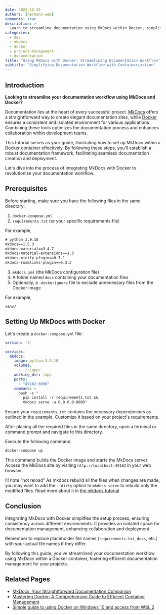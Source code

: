 ```yaml
---
date: 2023-12-25
authors: [hermann-web]
comments: true
description: >
  Learn to streamline documentation using MkDocs within Docker, simplifying your workflow for efficient documentation management.
categories:
  - dev
  - mkdocs
  - docker
  - project-management
  - documentation
title: "Using MkDocs with Docker: Streamlining Documentation Workflow"
subtitle: "Simplifying Documentation Workflow with Containerization"
---
```


## Introduction

__Looking to streamline your documentation workflow using MkDocs and Docker?__

Documentation lies at the heart of every successful project. [MkDocs](./mkdocs-get-started.md) offers a straightforward way to create elegant documentation sites, while [Docker](../OSX/docker/docker.md) ensures a consistent and isolated environment for various applications. Combining these tools optimizes the documentation process and enhances collaboration within development teams.

This tutorial serves as your guide, illustrating how to set up MkDocs within a Docker container effectively. By following these steps, you'll establish a robust documentation framework, facilitating seamless documentation creation and deployment.

Let's dive into the process of integrating MkDocs with Docker to revolutionize your documentation workflow.

## Prerequisites

Before starting, make sure you have the following files in the same directory:

1. `docker-compose.yml`
2. `requirements.txt` (or your specific requirements file)

  For example,

<!-- more -->
  ```requirements.txt
  # python 3.9.18
  mkdocs==1.5.3
  mkdocs-material==9.4.7
  mkdocs-material-extensions==1.3
  mkdocs-minify-plugin==0.7.1
  mkdocs-roamlinks-plugin==0.3.2
  ```

3. `mkdocs.yml` (the MkDocs configuration file)
4. A folder named `docs` containing your documentation files
5. Optionally, a `.dockerignore` file to exclude unnecessary files from the Docker image

  For example,

  ```.dockerignore
  venv/
  ```

## Setting Up MkDocs with Docker

Let's create a `docker-compose.yml` file:

```yaml
version: '3'

services:
  mkdocs:
    image: python:3.9.18
    volumes:
      - ./:/app/
    working_dir: /app
    ports:
      - "49162:8000"
    command: >
      bash -c "
        pip install -r requirements.txt &&
        mkdocs serve -a 0.0.0.0:8000"
```

Ensure your `requirements.txt` contains the necessary dependencies as outlined in the example. Customize it based on your project's requirements.

After placing all the required files in the same directory, open a terminal or command prompt and navigate to this directory.

Execute the following command:

```bash
docker-compose up
```

This command builds the Docker image and starts the MkDocs server. Access the MkDocs site by visiting `http://localhost:49162` in your web browser.

!!! note "hot reload"
    As mkdocs rebuild all the files when changes are made, you may want to add the `--dirty` option to `mkdocs serve` to rebuild only the modified files.
    Read more about it in [the mkdocs tutorial](./mkdocs-get-started.md#7-optional-more-options)

## Conclusion

Integrating MkDocs with Docker simplifies the setup process, ensuring consistency across different environments. It provides an isolated space for documentation management, enhancing collaboration and deployment.

Remember to replace placeholder file names (`requirements.txt`, `docs`, etc.) with your actual file names if they differ.

By following this guide, you've streamlined your documentation workflow using MkDocs within a Docker container, fostering efficient documentation management for your projects.

## Related Pages

- [MkDocs: Your Straightforward Documentation Companion](./mkdocs-get-started.md)
- [Mastering Docker: A Comprehensive Guide to Efficient Container Management](../OSX/docker/mastering-docker-comprehensive-guide-efficient-container-management.md)
- [Simple guide to using Docker on Windows 10 and access from WSL 2](../OSX/docker/docker.md)
